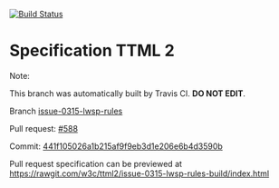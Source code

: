 [![Build Status](https://travis-ci.org/w3c/ttml2.svg?branch=issue-0315-lwsp-rules)](https://travis-ci.org/w3c/ttml2)


# Specification TTML 2


Note:


This branch was automatically built by Travis CI. <b>DO NOT EDIT</b>.


 Branch [issue-0315-lwsp-rules](https://github.com/w3c/ttml2/tree/issue-0315-lwsp-rules)


 Pull request: [#588](https://github.com/w3c/ttml2/pull/588)


 Commit: [441f105026a1b215af9f9eb3d1e206e6b4d3590b](https://github.com/w3c/ttml2/commit/441f105026a1b215af9f9eb3d1e206e6b4d3590b)

Pull request specification can be previewed at https://rawgit.com/w3c/ttml2/issue-0315-lwsp-rules-build/index.html



